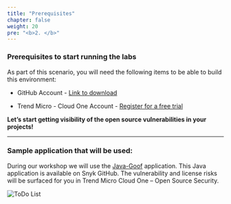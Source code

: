 ```yaml
---
title: "Prerequisites"
chapter: false
weight: 20
pre: "<b>2. </b>"
---
```


### Prerequisites to start running the labs
As part of this scenario, you will need the following items to be able to build this environment:

- GitHub Account - [Link to download](https://github.com/signup?ref_cta=Sign+up&ref_loc=header+logged+out&ref_page=%2F&source=header-home)

- Trend Micro - Cloud One Account - [Register for a free trial](https://cloudone.trendmicro.com/SignUp.screen#)

**Let’s start getting visibility of the open source vulnerabilities in your projects!**

---

### Sample application that will be used:

During our workshop we will use the [Java-Goof](https://github.com/snyk/java-goof) application. This Java application is available on Snyk GitHub. The vulnerability and license risks will be surfaced for you in Trend Micro Cloud One – Open Source Security.

![ToDo List](/images/todolist-home.png)

